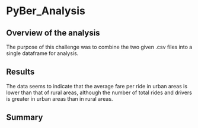 # PyBer_Analysis

## Overview of the analysis
The purpose of this challenge was to combine the two given .csv files into a single dataframe for analysis.
## Results
The data seems to indicate that the average fare per ride in urban areas is lower than that of rural areas, although the number of total rides and drivers is greater in urban areas than in rural areas.
## Summary